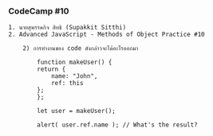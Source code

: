 ### CodeCamp #10
    1. นายสุพรรคกิจ สิทธิ (Supakkit Sitthi)
    2. Advanced JavaScript - Methods of Object Practice #10

        2) การทำงานของ code ดังกล่าวจะได้อะไรออกมา

            function makeUser() {
            return {
                name: "John",
                ref: this
            };
            };

            let user = makeUser();

            alert( user.ref.name ); // What's the result?
